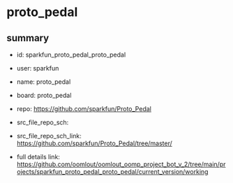 # proto_pedal
 
## summary 
* id: sparkfun_proto_pedal_proto_pedal
* user: sparkfun
* name: proto_pedal
* board: proto_pedal
* repo: https://github.com/sparkfun/Proto_Pedal



* src_file_repo_sch: 
* src_file_repo_sch_link: https://github.com/sparkfun/Proto_Pedal/tree/master/
* full details link: https://github.com/oomlout/oomlout_oomp_project_bot_v_2/tree/main/projects/sparkfun_proto_pedal_proto_pedal/current_version/working  







